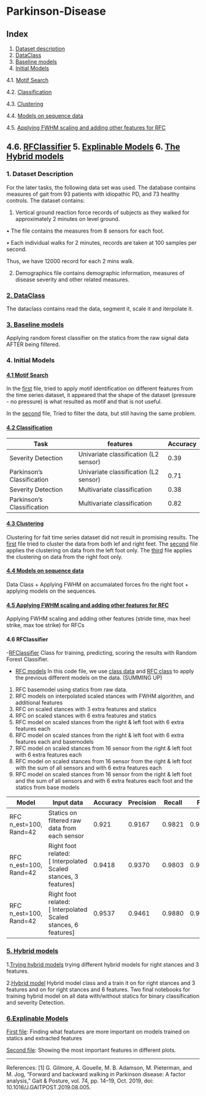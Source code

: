 # Parkinson-Disease

## Index
1. [Dataset description](#1-dataset-description)
2. [DataClass](#2-dataclass)
3. [Baseline models](#3-baseline-models)
4. [Initial Models]()

4.1. [Motif Search](#4.1-motif-search)

4.2. [Classification](#4.2-classification)

4.3. [Clustering](#4.3-clustering)

4.4. [Models on sequence data](#4.4-models-on-sequence-data)

4.5. [Applying FWHM scaling and adding other features for RFC](#4.5-applying-fwhm-scaling-and-adding-other-features-for-rfc)

4.6. [RFClassifier](#4.6-fclassifier)
5. [Explinable Models](#18explinable-models)
6. [The Hybrid models](#19the-hybrid-models)
----

### 1. Dataset Description

For the later tasks, the following data set was used.
The database contains measures of gait from 93 patients with idiopathic PD, and 73 healthy controls.
The dataset contains:
1. Vertical ground reaction force records of subjects as they walked for approximately 2 minutes
on level ground.

  • The file contains the measures from 8 sensors for each foot.

  • Each individual walks for 2 minutes, records are taken at 100 samples per second.

  Thus, we have 12000 record for each 2 mins walk.

2. Demographics file contains demographic information, measures of disease severity and other
related measures.

### [2. DataClass](https://github.com/Nemat-Allah-Aloush/Parkinson-Disease/tree/main/DataClass)

The dataclass contains read the data, segment it, scale it and iterpolate it.

### [3. Baseline models](https://github.com/Nemat-Allah-Aloush/Parkinson-Disease/blob/main/Baseline_models.ipynb)

Applying random forest classifier on the statics from the raw signal data AFTER being filtered.

### 4. Initial Models

#### [4.1 Motif Search](https://github.com/Nemat-Allah-Aloush/Parkinson-Disease/tree/main/Motif%20Search)

In the [first](https://github.com/Nemat-Allah-Aloush/Parkinson-Disease/blob/main/Motif%20Search/Motif_Search.ipynb) file, tried to apply motif identification on different features from the time series dataset, it appeared that the shape of the dataset (pressure - no pressure) is what resulted as motif and that is not useful.

In the [second](https://github.com/Nemat-Allah-Aloush/Parkinson-Disease/blob/main/Motif%20Search/Motif_Search_with_filtering.ipynb) file, Tried to filter the data, but still having the same problem.

#### [4.2 Classification](https://github.com/Nemat-Allah-Aloush/Parkinson-Disease/blob/main/Classification.ipynb)

| Task                       | features                               | Accuracy      |
| -------------              | -------------                          | ------------- |
| Severity Detection         | Univariate classification (L2 sensor)  | 0.39          |
| Parkinson’s Classification | Univariate classification (L2 sensor)  | 0.71          |
| Severity Detection         | Multivariate classification            | 0.38          |
| Parkinson’s Classification | Multivariate classification            | 0.82          |

#### [4.3 Clustering](https://github.com/Nemat-Allah-Aloush/Parkinson-Disease/tree/main/Clustering)

Clustering for fait time series dataset did not result in promising results. 
The [first](https://github.com/Nemat-Allah-Aloush/Parkinson-Disease/blob/main/Clustering/Clustering_PD_VGF_Gait_Stances.ipynb) file tried to cluster the data from both lef and right feet. The [second](https://github.com/Nemat-Allah-Aloush/Parkinson-Disease/blob/main/Clustering/Clustering_left_stances.ipynb) file applies the clustering on data from the left foot only. The [third](https://github.com/Nemat-Allah-Aloush/Parkinson-Disease/blob/main/Clustering/Clustering_right_stances.ipynb) file applies the clustering on data from the right foot only.

#### [4.4 Models on sequence data](https://github.com/Nemat-Allah-Aloush/Parkinson-Disease/blob/main/Models_Sequences_data.ipynb)

Data Class + Applying FWHM on accumalated forces fro the right foot + applying models on the sequences.

#### [4.5 Applying FWHM scaling and adding other features for RFC](https://github.com/Nemat-Allah-Aloush/Parkinson-Disease/blob/main/fwhm_scaling_RFC.ipynb)
Applying FWHM scaling and adding other features (stride time, max heel strike, max toe strike) for RFCs

#### 4.6 RFClassifier

-[RFClassifier](https://github.com/Nemat-Allah-Aloush/Parkinson-Disease/tree/main/RFClassifier) Class for training, predicting, scoring the results with Random Forest Classifier.
- [RFC models](https://github.com/Nemat-Allah-Aloush/Parkinson-Disease/blob/main/RFCmodels.ipynb)
In this code file, we use [class data](https://github.com/Nemat-Allah-Aloush/Parkinson-Disease/tree/main/DataClass) and [RFC class](https://github.com/Nemat-Allah-Aloush/Parkinson-Disease/tree/main/RFClassifier) to apply the previous different models on the data.
(SUMMING UP)
1. RFC basemodel using statics from raw data.
2. RFC models on interpolated scaled stances with FWHM algorithm, and additional features
3. RFC on scaled stances with 3 extra features and statics
4. RFC on scaled stances with 6 extra features and statics
5. RFC model on scaled stances from the right & left foot with 6 extra features each
6. RFC model on scaled stances from the right & left foot with 6 extra features each and basemodels
7. RFC model on scaled stances from 16 sensor from the right & left foot with 6 extra features each
8. RFC model on scaled stances from 16 sensor from the right & left foot with the sum of all sensors and with 6 extra features each
9. RFC model on scaled stances from 16 sensor from the right & left foot and the sum of all sensors and with 6 extra features each foot and the statics from base models

| Model                      | Input data                                                    | Accuracy      | Precision      | Recall      | F1      |
| -------------              | -------------                                                 | ------------ | ------------ | ------------ | ------------ |
| RFC n_est=100, Rand=42     | Statics on filtered raw data from each sensor  | 0.921  |0.9167 |0.9821          |0.9483          |
| RFC n_est=100, Rand=42     | Right foot related: [ Interpolated Scaled stances, 3 features]  | 0.9418 |0.9370  |0.9803 |0.9581 |
| RFC n_est=100, Rand=42     | Right foot related: [ Interpolated Scaled stances, 6 features]| 0.9537|0.9461 |0.9880|0.9666|


### [5. Hybrid models](https://github.com/Nemat-Allah-Aloush/Parkinson-Disease/tree/main/Hybrid_Models)
1.[Trying hybrid models](https://github.com/Nemat-Allah-Aloush/Parkinson-Disease/blob/main/Hybridmodel.ipynb)
trying different hybrid models for right stances and 3 features.

2.[Hybrid model](https://github.com/Nemat-Allah-Aloush/Parkinson-Disease/blob/main/Hybridmodels.ipynb)
Hybrid model class and a train it on for right stances and 3 features and on for right stances and 6 features.
Two final notebooks for training hybrid model on all data with/without statics for binary classification and severity Detection. 

### [6.Explinable Models](https://github.com/Nemat-Allah-Aloush/Parkinson-Disease/tree/main/Explaining)
[First file](https://github.com/Nemat-Allah-Aloush/Parkinson-Disease/blob/main/Explaining/Explinability.ipynb): Finding what features are more important on models trained on statics and extracted features

[Second file](https://github.com/Nemat-Allah-Aloush/Parkinson-Disease/blob/main/Explaining/Explinability_Continue.ipynb): Showing the most important features in different plots.


----
References:
[1] G. Gilmore, A. Gouelle, M. B. Adamson, M. Pieterman, and M. Jog, “Forward and backward walking in Parkinson disease: A factor analysis,” Gait & Posture, vol. 74, pp. 14–19, Oct. 2019, doi: 10.1016/J.GAITPOST.2019.08.005.
